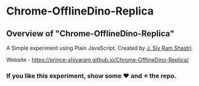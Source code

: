 # Chrome-OfflineDino-Replica

## Overview of "Chrome-OfflineDino-Replica"

A Simple experiment using Plain JavaScript. Created by [J. Siv Ram Shastri](https://www.linkedin.com/in/imsivram1999/).

Website - https://prince-shivaram.github.io/Chrome-OfflineDino-Replica/

### If you like this experiment, show some :heart: and :star: the repo.
